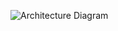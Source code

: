 ![Architecture Diagram](https://github.com/NAry-Byun/BuidingServerlessApplicationsinAWS/assets/153330377/677ae4f4-1a5b-4bc8-bd29-e475e60e5933)
